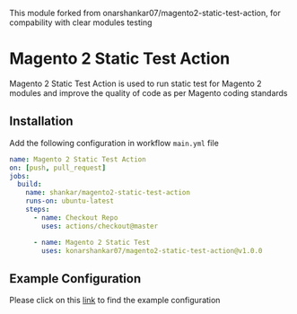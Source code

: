 This module forked from onarshankar07/magento2-static-test-action, for compability with clear modules testing
# Magento 2 Static Test Action
Magento 2 Static Test Action is used to run static test for Magento 2 modules and improve the quality of code as per Magento coding standards

## Installation

Add the following configuration in workflow `main.yml` file

```yml
name: Magento 2 Static Test Action
on: [push, pull_request]
jobs:
  build:
    name: shankar/magento2-static-test-action
    runs-on: ubuntu-latest
    steps:
      - name: Checkout Repo
        uses: actions/checkout@master

      - name: Magento 2 Static Test
        uses: konarshankar07/magento2-static-test-action@v1.0.0
```

## Example Configuration

Please click on this [link](https://github.com/konarshankar07/magento2-cms-hero-image/blob/master/.github/workflows/main.yml) to find the example configuration
